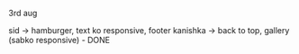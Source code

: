 3rd aug

sid -> hamburger, text ko responsive, footer
kanishka -> back to top, gallery (sabko responsive) - DONE
